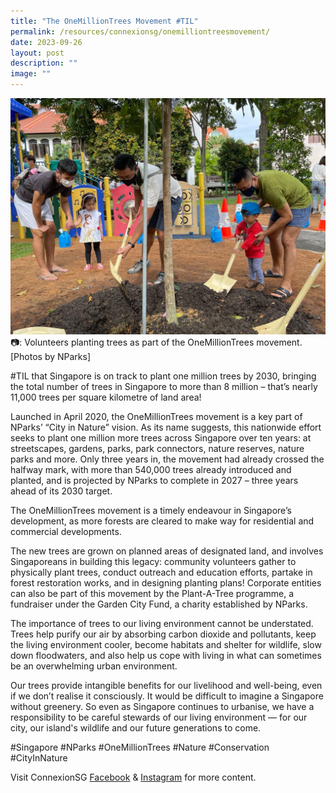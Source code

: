 ```yaml
---
title: "The OneMillionTrees Movement #TIL"
permalink: /resources/connexionsg/onemilliontreesmovement/
date: 2023-09-26
layout: post
description: ""
image: ""
---
```

![](/images/connexionsg/2023/plant%20trees.jpg)
📷: Volunteers planting trees as part of the OneMillionTrees movement. [Photos by NParks]


#TIL that Singapore is on track to plant one million trees by 2030, bringing the total number of trees in Singapore to more than 8 million – that’s nearly 11,000 trees per square kilometre of land area!

Launched in April 2020, the OneMillionTrees movement is a key part of NParks’ “City in Nature” vision. As its name suggests, this nationwide effort seeks to plant one million more trees across Singapore over ten years: at streetscapes, gardens, parks, park connectors, nature reserves, nature parks and more. Only three years in, the movement had already crossed the halfway mark, with more than 540,000 trees already introduced and planted, and is projected by NParks to complete in 2027 – three years ahead of its 2030 target.

The OneMillionTrees movement is a timely endeavour in Singapore’s development, as more forests are cleared to make way for residential and commercial developments.

The new trees are grown on planned areas of designated land, and involves Singaporeans in building this legacy: community volunteers gather to physically plant trees, conduct outreach and education efforts, partake in forest restoration works, and in designing planting plans! Corporate entities can also be part of this movement by the Plant-A-Tree programme, a fundraiser under the Garden City Fund, a charity established by NParks.

The importance of trees to our living environment cannot be understated. Trees help purify our air by absorbing carbon dioxide and pollutants, keep the living environment cooler, become habitats and shelter for wildlife, slow down floodwaters, and also help us cope with living in what can sometimes be an overwhelming urban environment.

Our trees provide intangible benefits for our livelihood and well-being, even if we don’t realise it consciously. It would be difficult to imagine a Singapore without greenery. So even as Singapore continues to urbanise, we have a responsibility to be careful stewards of our living environment — for our city, our island's wildlife and our future generations to come.

#Singapore #NParks #OneMillionTrees #Nature #Conservation #CityInNature

Visit ConnexionSG <a target="_blank" href="https://www.facebook.com/ConnexionSG">Facebook</a> &amp; <a target="_blank" href="https://www.instagram.com/connexionsg/">Instagram</a> for more content.